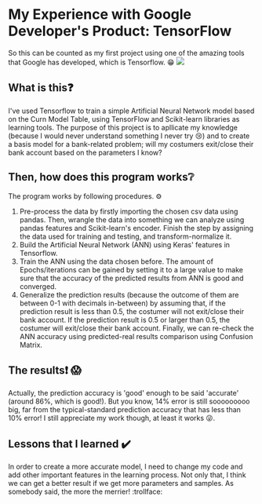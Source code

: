 # My Experience with Google Developer's Product: TensorFlow

So this can be counted as my first project using one of the amazing tools that Google has developed, which is Tensorflow. :grin:
![](https://user-images.githubusercontent.com/32363208/96848914-30f9a000-147f-11eb-9e63-df938815d256.png)

## What is this:question:
I've used Tensorflow to train a simple Artificial Neural Network model based on the Curn Model Table, using TensorFlow and Scikit-learn libraries as learning tools. The purpose of this project is to apllicate my knowledge (because I would never understand something I never try :cry:) and to create a basis model for a bank-related problem; will my costumers exit/close their bank account based on the parameters I know?

## Then, how does this program works:grey_question: 
The program works by following procedures. :gear:
1. Pre-process the data by firstly importing the chosen csv data using pandas. Then, wrangle the data into something we can analyze using pandas features and Scikit-learn's encoder. Finish the step by assigning the data used for training and testing, and transform-normalize it.
2. Build the Artificial Neural Network (ANN) using Keras' features in Tensorflow.
3. Train the ANN using the data chosen before. The amount of Epochs/iterations can be gained by setting it to a large value to make sure that the accuracy of the predicted results from ANN is good and converged.
4. Generalize the prediction results (because the outcome of them are between 0-1 with decimals in-between) by assuming that, if the prediction result is less than 0.5, the costumer will not exit/close their bank account. If the prediction result is 0.5 or larger than 0.5, the costumer will exit/close their bank account. Finally, we can re-check the ANN accuracy using predicted-real results comparison using Confusion Matrix.

## The results:exclamation: :scream:
Actually, the prediction accuracy is 'good' enough to be said 'accurate' (around 86%, which is good!). But you know, 14% error is still sooooooooo big, far from the typical-standard prediction accuracy that has less than 10% error!
I still appreciate my work though, at least it works :stuck_out_tongue_winking_eye:.

## Lessons that I learned :heavy_check_mark:
In order to create a more accurate model, I need to change my code and add other important features in the learning process. Not only that, I think we can get a better result if we get more parameters and samples. As somebody said, the more the merrier! :trollface:
